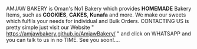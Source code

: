 AMJAW BAKERY is Oman's No1 Bakery which provides **HOMEMADE** Bakery Items, such as **COOKIES**, **CAKES**, **Kunafa** and more.
We make our sweets which fulfils your needs for individual and Bulk Orders. 
CONTACTING US is pretty simple just visit our Website " https://amjawbakery.github.io/AmjawBakery/ " and click on WHATSAPP and you can talk to us in no TIME.
See you soon!....
